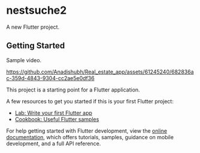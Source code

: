 # nestsuche2

A new Flutter project.

## Getting Started
Sample video.


https://github.com/Anadishubh/Real_estate_app/assets/61245240/682836ac-359d-4843-9304-cc2ae5e0df36


This project is a starting point for a Flutter application.

A few resources to get you started if this is your first Flutter project:

- [Lab: Write your first Flutter app](https://docs.flutter.dev/get-started/codelab)
- [Cookbook: Useful Flutter samples](https://docs.flutter.dev/cookbook)

For help getting started with Flutter development, view the
[online documentation](https://docs.flutter.dev/), which offers tutorials,
samples, guidance on mobile development, and a full API reference.
